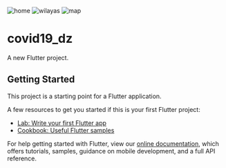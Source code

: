 ![home](https://media.discordapp.net/attachments/544666013707272194/734657787866644510/1595226445067.png?width=266&height=447)
![wilayas](https://media.discordapp.net/attachments/544666013707272194/734657788403384360/1595226423877.png?width=266&height=447)
![map](https://media.discordapp.net/attachments/544666013707272194/734657788931997736/1595226417304.png?width=266&height=447)

# covid19_dz

A new Flutter project.

## Getting Started

This project is a starting point for a Flutter application.

A few resources to get you started if this is your first Flutter project:

- [Lab: Write your first Flutter app](https://flutter.dev/docs/get-started/codelab)
- [Cookbook: Useful Flutter samples](https://flutter.dev/docs/cookbook)

For help getting started with Flutter, view our
[online documentation](https://flutter.dev/docs), which offers tutorials,
samples, guidance on mobile development, and a full API reference.
